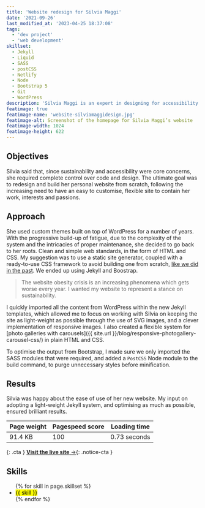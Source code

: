 ```yaml
---
title: 'Website redesign for Silvia Maggi'
date: '2021-09-26'
last_modified_at: '2023-04-25 18:37:08'
tags:
  - 'dev project'
  - 'web development'
skillset:
  - Jekyll
  - Liquid
  - SASS
  - postCSS
  - Netlify
  - Node
  - Bootstrap 5
  - Git
  - WordPress
description: 'Silvia Maggi is an expert in designing for accessibility and usability. Curator of the inspiration series ‘Design, Digested’.'
featimage: true
featimage-name: 'website-silviamaggidesign.jpg'
featimage-alt: Screenshot of the homepage for Silvia Maggi’s website
featimage-width: 1024
featimage-height: 622
---
```

## Objectives

Silvia said that, since sustainability and accessibility were core concerns, she required complete control over code and design. The ultimate goal was to redesign and build her personal website from scratch, following the increasing need to have an easy to customise, flexible site to contain her work, interests and passions.

## Approach

She used custom themes built on top of WordPress for a number of years. With the progressive build-up of fatigue, due to the complexity of the system and the intricacies of proper maintenance, she decided to go back to her roots. Clean and simple web standards, in the form of HTML and CSS. My suggestion was to use a static site generator, coupled with a ready-to-use CSS framework to avoid building one from scratch, [like we did in the past](/blog/a-modern-workflow-for-the-multi-device-web/). We ended up using Jekyll and Boostrap.

> The website obesity crisis is an increasing phenomena which gets worse every year. I wanted my website to represent a stance on sustainability.

I quickly imported all the content from WordPress within the new Jekyll templates, which allowed me to focus on working with Silvia on keeping the site as light-weight as possible through the use of SVG images, and a clever implementation of responsive images. I also created a flexible system for [photo galleries with carousels]({{ site.url }}/blog/responsive-photogallery-carousel-css/) in plain HTML and CSS.

To optimise the output from Bootstrap, I made sure we only imported the SASS modules that were required, and added a `PostCSS` Node module to the build command, to purge unnecessary styles before minification.

## Results

Silvia was happy about the ease of use of her new website. My input on adopting a light-weight Jekyll system, and optimising as much as possible, ensured brilliant results.

| Page weight | Pagespeed score | Loading time |
| ----------- | --------------- | ------------ |
| 91.4 KB     | 100             | 0.73 seconds |

{: .cta }
[**Visit the live site**&nbsp;&rarr;](https://silviamaggidesign.com/){: .notice-cta }

## Skills

<ul class="list-inline">
  {% for skill in page.skillset %}
  <li><mark>{{ skill }}</mark></li>
  {% endfor %}
</ul>